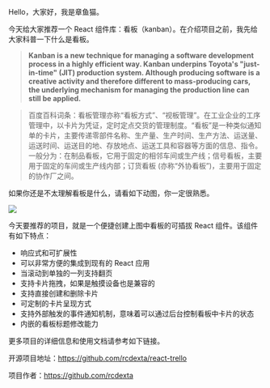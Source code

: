 Hello，大家好，我是章鱼猫。

今天给大家推荐一个 React 组件库：看板（kanban）。在介绍项目之前，我先给大家科普一下什么是看板。

> **Kanban is a new technique for managing a software development process in a highly efficient way. Kanban underpins Toyota's "just-in-time" (JIT) production system. Although producing software is a creative activity and therefore different to mass-producing cars, the underlying mechanism for managing the production line can still be applied.**



> 百度百科词条：看板管理亦称“看板方式”、“视板管理”。在工业企业的工序管理中，以卡片为凭证，定时定点交货的管理制度。“看板”是一种类似通知单的卡片，主要传递零部件名称、生产量、生产时间、生产方法、运送量、运送时间、运送目的地、存放地点、运送工具和容器等方面的信息、指令。一般分为：在制品看板，它用于固定的相邻车间或生产线；信号看板，主要用于固定的车间或生产线内部；订货看板 (亦称“外协看板”)，主要用于固定的协作厂之间。

如果你还是不太理解看板是什么，请看如下动图，你一定很熟悉。

![](https://raw.githubusercontent.com/rcdexta/react-trello/master/react-trello.gif)

今天要推荐的项目，就是一个便捷创建上图中看板的可插拔 React 组件。该组件有如下特点：

- 响应式和可扩展性
- 可以非常方便的集成到现有的 React 应用
- 当滚动到单独的一列支持翻页
- 支持卡片拖拽，如果是触摸设备也是兼容的
- 支持直接创建和删除卡片
- 可定制的卡片呈现方式
- 支持外部触发的事件通知机制，意味着可以通过后台控制看板中卡片的状态
- 内嵌的看板标题修改能力

更多项目的详细信息和使用文档请参考如下链接。

开源项目地址：https://github.com/rcdexta/react-trello

项目作者：https://github.com/rcdexta